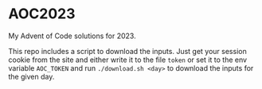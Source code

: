 # AOC2023

My Advent of Code solutions for 2023.

This repo includes a script to download the inputs. Just get your session cookie from the site and either write it to the file `token` or set it to the 
env variable `AOC_TOKEN` and run `./download.sh <day>` to download the inputs for the given day.
